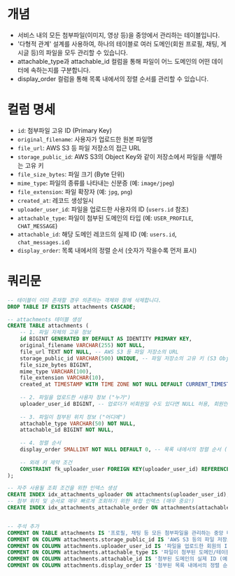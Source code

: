 # 개념 
- 서비스 내의 모든 첨부파일(이미지, 영상 등)을 중앙에서 관리하는 테이블입니다.
- '다형적 관계' 설계를 사용하여, 하나의 테이블로 여러 도메인(회원 프로필, 채팅, 게시글 등)의 파일을 모두 관리할 수 있습니다.
- attachable_type과 attachable_id 컬럼을 통해 파일이 어느 도메인의 어떤 데이터에 속하는지를 구분합니다.
- display_order 컬럼을 통해 목록 내에서의 정렬 순서를 관리할 수 있습니다.

# 컬럼 명세
- `id`: 첨부파일 고유 ID (Primary Key)
- `original_filename`: 사용자가 업로드한 원본 파일명
- `file_url`: AWS S3 등 파일 저장소의 접근 URL
- `storage_public_id`: AWS S3의 Object Key와 같이 저장소에서 파일을 식별하는 고유 키
- `file_size_bytes`: 파일 크기 (Byte 단위)
- `mime_type`: 파일의 종류를 나타내는 신분증 (예: `image/jpeg`)
- `file_extension`: 파일 확장자 (예: `jpg`, `png`)
- `created_at`: 레코드 생성일시
- `uploader_user_id`: 파일을 업로드한 사용자의 ID (`users.id` 참조)
- `attachable_type`: 파일이 첨부된 도메인의 타입 (예: `USER_PROFILE`, `CHAT_MESSAGE`)
- `attachable_id`: 해당 도메인 레코드의 실제 ID (예: `users.id`, `chat_messages.id`)
- `display_order`: 목록 내에서의 정렬 순서 (숫자가 작을수록 먼저 표시)

# 쿼리문
```sql
-- 테이블이 이미 존재할 경우 의존하는 객체와 함께 삭제합니다.
DROP TABLE IF EXISTS attachments CASCADE;

-- attachments 테이블 생성
CREATE TABLE attachments (
    -- 1. 파일 자체의 고유 정보
    id BIGINT GENERATED BY DEFAULT AS IDENTITY PRIMARY KEY,
    original_filename VARCHAR(255) NOT NULL,
    file_url TEXT NOT NULL, -- AWS S3 등 파일 저장소의 URL
    storage_public_id VARCHAR(500) UNIQUE, -- 파일 저장소의 고유 키 (S3 Object Key). 중복 방지를 위해 UNIQUE 제약 추가
    file_size_bytes BIGINT,
    mime_type VARCHAR(100),
    file_extension VARCHAR(10),
    created_at TIMESTAMP WITH TIME ZONE NOT NULL DEFAULT CURRENT_TIMESTAMP,
    
    -- 2. 파일을 업로드한 사용자 정보 ("누가")
    uploader_user_id BIGINT, -- 업로더가 비회원일 수도 있다면 NULL 허용, 회원만 가능하면 NOT NULL
    
    -- 3. 파일이 첨부된 위치 정보 ("어디에")
    attachable_type VARCHAR(50) NOT NULL,
    attachable_id BIGINT NOT NULL,
    
    -- 4. 정렬 순서
    display_order SMALLINT NOT NULL DEFAULT 0, -- 목록 내에서의 정렬 순서 (숫자가 작을수록 먼저 표시)
    
    -- 외래 키 제약 조건
    CONSTRAINT fk_uploader_user FOREIGN KEY(uploader_user_id) REFERENCES users(id) ON DELETE SET NULL
);

-- 자주 사용될 조회 조건을 위한 인덱스 생성
CREATE INDEX idx_attachments_uploader ON attachments(uploader_user_id);
-- 첨부 위치 및 순서로 매우 빠르게 조회하기 위한 복합 인덱스 (매우 중요!)
CREATE INDEX idx_attachments_attachable_order ON attachments(attachable_type, attachable_id, display_order);


-- 주석 추가
COMMENT ON TABLE attachments IS '프로필, 채팅 등 모든 첨부파일을 관리하는 중앙 테이블';
COMMENT ON COLUMN attachments.storage_public_id IS 'AWS S3 등의 파일 저장소에서 사용하는 고유 키 (Object Key)';
COMMENT ON COLUMN attachments.uploader_user_id IS '파일을 업로드한 회원의 ID (users.id)';
COMMENT ON COLUMN attachments.attachable_type IS '파일이 첨부된 도메인/테이블의 타입 (예: USER_PROFILE, USER_INFO, CHAT_MESSAGE, REVIEW, POST)';
COMMENT ON COLUMN attachments.attachable_id IS '첨부된 도메인의 실제 ID (예: users.id, posts.id)';
COMMENT ON COLUMN attachments.display_order IS '첨부된 목록 내에서의 정렬 순서 (0부터 시작, 숫자가 작을수록 우선순위 높음)';


```